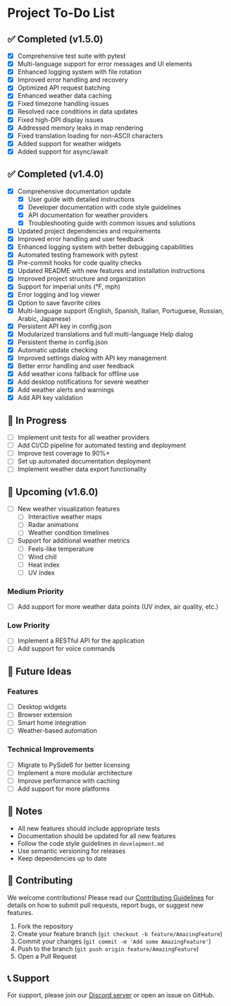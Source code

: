# Project To-Do List

## ✅ Completed (v1.5.0)

- [x] Comprehensive test suite with pytest
- [x] Multi-language support for error messages and UI elements
- [x] Enhanced logging system with file rotation
- [x] Improved error handling and recovery
- [x] Optimized API request batching
- [x] Enhanced weather data caching
- [x] Fixed timezone handling issues
- [x] Resolved race conditions in data updates
- [x] Fixed high-DPI display issues
- [x] Addressed memory leaks in map rendering
- [x] Fixed translation loading for non-ASCII characters
- [x] Added support for weather widgets
- [x] Added support for async/await

## ✅ Completed (v1.4.0)

- [x] Comprehensive documentation update
  - [x] User guide with detailed instructions
  - [x] Developer documentation with code style guidelines
  - [x] API documentation for weather providers
  - [x] Troubleshooting guide with common issues and solutions
- [x] Updated project dependencies and requirements
- [x] Improved error handling and user feedback
- [x] Enhanced logging system with better debugging capabilities
- [x] Automated testing framework with pytest
- [x] Pre-commit hooks for code quality checks
- [x] Updated README with new features and installation instructions
- [x] Improved project structure and organization
- [x] Support for imperial units (°F, mph)
- [x] Error logging and log viewer
- [x] Option to save favorite cities
- [x] Multi-language support (English, Spanish, Italian, Portuguese, Russian, Arabic, Japanese)
- [x] Persistent API key in config.json
- [x] Modularized translations and full multi-language Help dialog
- [x] Persistent theme in config.json
- [x] Automatic update checking
- [x] Improved settings dialog with API key management
- [x] Better error handling and user feedback
- [x] Add weather icons fallback for offline use
- [x] Add desktop notifications for severe weather
- [x] Add weather alerts and warnings
- [x] Add API key validation

## 🔄 In Progress

- [ ] Implement unit tests for all weather providers
- [ ] Add CI/CD pipeline for automated testing and deployment
- [ ] Improve test coverage to 90%+
- [ ] Set up automated documentation deployment
- [ ] Implement weather data export functionality

## 📅 Upcoming (v1.6.0)

- [ ] New weather visualization features
  - [ ] Interactive weather maps
  - [ ] Radar animations
  - [ ] Weather condition timelines
- [ ] Support for additional weather metrics
  - [ ] Feels-like temperature
  - [ ] Wind chill
  - [ ] Heat index
  - [ ] UV index

### Medium Priority
- [ ] Add support for more weather data points (UV index, air quality, etc.)

### Low Priority
- [ ] Implement a RESTful API for the application
- [ ] Add support for voice commands

## 🔮 Future Ideas

### Features
- [ ] Desktop widgets
- [ ] Browser extension
- [ ] Smart home integration
- [ ] Weather-based automation

### Technical Improvements
- [ ] Migrate to PySide6 for better licensing
- [ ] Implement a more modular architecture
- [ ] Improve performance with caching
- [ ] Add support for more platforms

## 📝 Notes

- All new features should include appropriate tests
- Documentation should be updated for all new features
- Follow the code style guidelines in `development.md`
- Use semantic versioning for releases
- Keep dependencies up to date

## 🤝 Contributing

We welcome contributions! Please read our [Contributing Guidelines](CONTRIBUTING.md) for details on how to submit pull requests, report bugs, or suggest new features.

1. Fork the repository
2. Create your feature branch (`git checkout -b feature/AmazingFeature`)
3. Commit your changes (`git commit -m 'Add some AmazingFeature'`)
4. Push to the branch (`git push origin feature/AmazingFeature`)
5. Open a Pull Request

## 📞 Support

For support, please join our [Discord server](https://discord.gg/ryqNeuRYjD) or open an issue on GitHub.

